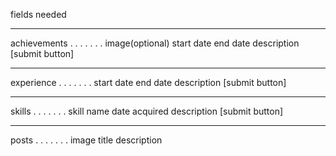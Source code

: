 fields needed
_____________
achievements
. . . . . . . 
image(optional)
start date
end date
description
[submit button]

_____________
experience
. . . . . . . 
start date
end date
description
[submit button]

_____________
skills
. . . . . . . 
skill name
date acquired
description
[submit button]


_____________
posts
. . . . . . . 
image
title
description